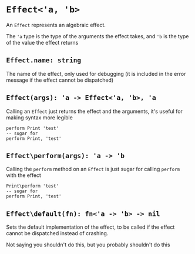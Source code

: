# `Effect<'a, 'b>`
An `Effect` represents an algebraic effect.

The `'a` type is the type of the arguments the effect takes, and `'b` is the type of the value the effect returns

## `Effect.name: string`
The name of the effect, only used for debugging (it is included in the error message if the effect cannot be dispatched)

## `Effect(args): 'a -> Effect<'a, 'b>, 'a`
Calling an `Effect` just returns the effect and the arguments, it's useful for making syntax more legible

```moon
perform Print 'test'
-- sugar for
perform Print, 'test'
```

## `Effect\perform(args): 'a -> 'b`
Calling the `perform` method on an `Effect` is just sugar for calling `perform` with the effect

```moon
Print\perform 'test'
-- sugar for
perform Print, 'test'
```

## `Effect\default(fn): fn<'a -> 'b> -> nil`
Sets the default implementation of the effect, to be called if the effect cannot be dispatched instead of crashing.

Not saying you shouldn't do this, but you probably shouldn't do this

